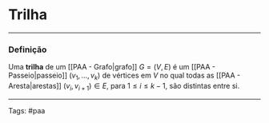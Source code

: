 
# Trilha

---

### Definição

Uma **trilha** de um [[PAA - Grafo|grafo]] $G=(V,E)$ é um [[PAA - Passeio|passeio]] $(v_1,\dots,v_k)$ de vértices em $V$ no qual todas as [[PAA - Aresta|arestas]] $(v_i, v_{i+1})\in E$, para $1 \leq i \leq k-1$, são distintas entre si.

---

Tags: #paa

